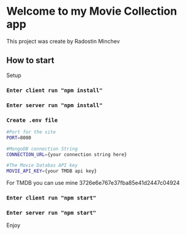 # Welcome to my Movie Collection app

This project was create by Radostin Minchev 

## How to start

Setup 

### `Enter client run "npm install"`

### `Enter server run "npm install"`

### `Create .env file`

```sh
#Port for the site
PORT=8080

#MongoDB connection String
CONNECTION_URL={your connection string here}

#The Movie Databas API key
MOVIE_API_KEY={your TMDB api key}
```

For TMDB you can use mine 3726e6e767e37fba85e41d2447c04924

### `Enter client run "npm start"`

### `Enter server run "npm start"`

Enjoy